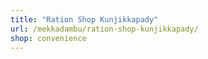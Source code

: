 ```yaml
---
title: "Ration Shop Kunjikkapady"
url: /mekkadambu/ration-shop-kunjikkapady/
shop: convenience
---
```

